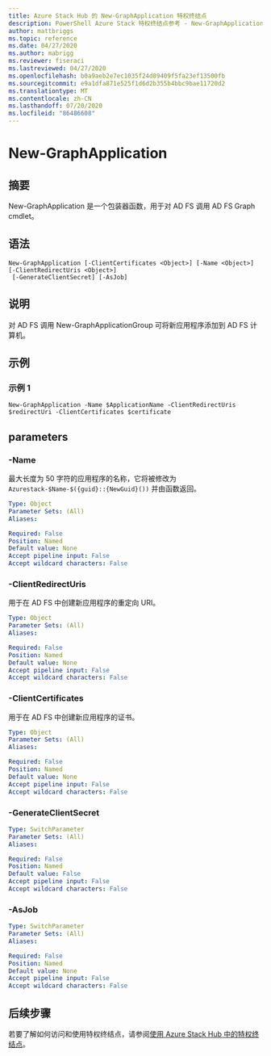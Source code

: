```yaml
---
title: Azure Stack Hub 的 New-GraphApplication 特权终结点
description: PowerShell Azure Stack 特权终结点参考 - New-GraphApplication
author: mattbriggs
ms.topic: reference
ms.date: 04/27/2020
ms.author: mabrigg
ms.reviewer: fiseraci
ms.lastreviewed: 04/27/2020
ms.openlocfilehash: b0a9aeb2e7ec1035f24d89409f5fa23ef13500fb
ms.sourcegitcommit: e9a1dfa871e525f1d6d2b355b4bbc9bae11720d2
ms.translationtype: MT
ms.contentlocale: zh-CN
ms.lasthandoff: 07/20/2020
ms.locfileid: "86486608"
---
```

# <a name="new-graphapplication"></a>New-GraphApplication

## <a name="synopsis"></a>摘要
New-GraphApplication 是一个包装器函数，用于对 AD FS 调用 AD FS Graph cmdlet。

## <a name="syntax"></a>语法

```
New-GraphApplication [-ClientCertificates <Object>] [-Name <Object>] [-ClientRedirectUris <Object>]
 [-GenerateClientSecret] [-AsJob]
```

## <a name="description"></a>说明
对 AD FS 调用 New-GraphApplicationGroup 可将新应用程序添加到 AD FS 计算机。

## <a name="examples"></a>示例

### <a name="example-1"></a>示例 1
```
New-GraphApplication -Name $ApplicationName -ClientRedirectUris $redirectUri -ClientCertificates $certificate
```

## <a name="parameters"></a>parameters

### <a name="-name"></a>-Name
最大长度为 50 字符的应用程序的名称，它将被修改为 `Azurestack-$Name-$({guid}::{NewGuid}())` 并由函数返回。

```yaml
Type: Object
Parameter Sets: (All)
Aliases:

Required: False
Position: Named
Default value: None
Accept pipeline input: False
Accept wildcard characters: False
```

### <a name="-clientredirecturis"></a>-ClientRedirectUris
用于在 AD FS 中创建新应用程序的重定向 URI。

```yaml
Type: Object
Parameter Sets: (All)
Aliases:

Required: False
Position: Named
Default value: None
Accept pipeline input: False
Accept wildcard characters: False
```

### <a name="-clientcertificates"></a>-ClientCertificates
用于在 AD FS 中创建新应用程序的证书。

```yaml
Type: Object
Parameter Sets: (All)
Aliases:

Required: False
Position: Named
Default value: None
Accept pipeline input: False
Accept wildcard characters: False
```

### <a name="-generateclientsecret"></a>-GenerateClientSecret
 

```yaml
Type: SwitchParameter
Parameter Sets: (All)
Aliases:

Required: False
Position: Named
Default value: False
Accept pipeline input: False
Accept wildcard characters: False
```

### <a name="-asjob"></a>-AsJob


```yaml
Type: SwitchParameter
Parameter Sets: (All)
Aliases:

Required: False
Position: Named
Default value: None
Accept pipeline input: False
Accept wildcard characters: False
```

## <a name="next-steps"></a>后续步骤

若要了解如何访问和使用特权终结点，请参阅[使用 Azure Stack Hub 中的特权终结点](../../operator/azure-stack-privileged-endpoint.md)。
